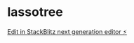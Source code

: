 # lassotree

[Edit in StackBlitz next generation editor ⚡️](https://stackblitz.com/~/github.com/nsdevaraj/lassotree)